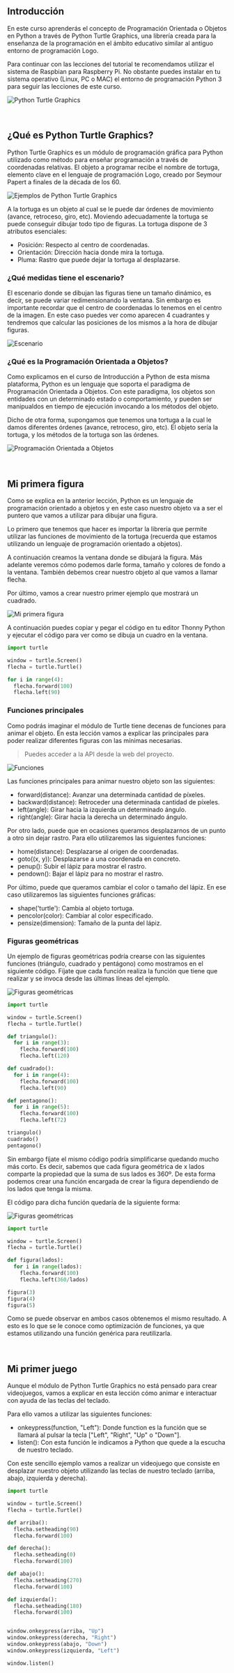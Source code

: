 ## Introducción

En este curso aprenderás el concepto de Programación Orientada o Objetos en Python a través de Python Turtle Graphics, una librería creada para la enseñanza de la programación en el ámbito educativo similar al antiguo entorno de programación Logo.

Para continuar con las lecciones del tutorial te recomendamos utilizar el sistema de Raspbian para Raspberry Pi. No obstante puedes instalar en tu sistema operativo (Linux, PC o MAC) el entorno de programación Python 3 para seguir las lecciones de este curso.

![](img/python-turtle-graphics.jpg "Python Turtle Graphics")



<br />



## ¿Qué es Python Turtle Graphics?

Python Turtle Graphics es un módulo de programación gráfica para Python utilizado como método para enseñar programación a través de coordenadas relativas. El objeto a programar recibe el nombre de tortuga, elemento clave en el lenguaje de programación Logo, creado por Seymour Papert a finales de la década de los 60.

![](img/ejemplos-turtle-graphics.jpg "Ejemplos de Python Turtle Graphics")

A la tortuga es un objeto al cual se le puede dar órdenes de movimiento (avance, retroceso, giro, etc). Moviendo adecuadamente la tortuga se puede conseguir dibujar todo tipo de figuras. La tortuga dispone de 3 atributos esenciales:

- Posición: Respecto al centro de coordenadas.
- Orientación: Dirección hacia donde mira la tortuga.
- Pluma: Rastro que puede dejar la tortuga al desplazarse.

### ¿Qué medidas tiene el escenario?

El escenario donde se dibujan las figuras tiene un tamaño dinámico, es decir, se puede variar redimensionando la ventana. Sin embargo es importante recordar que el centro de coordenadas lo tenemos en el centro de la imagen. En este caso puedes ver como aparecen 4 cuadrantes y tendremos que calcular las posiciones de los mismos a la hora de dibujar figuras.

![](img/escenario-turtle.jpg "Escenario")

### ¿Qué es la Programación Orientada a Objetos?

Como explicamos en el curso de Introducción a Python de esta misma plataforma, Python es un lenguaje que soporta el paradigma de Programación Orientada a Objetos. Con este paradigma, los objetos son entidades con un determinado estado o comportamiento, y pueden ser manipualdos en tiempo de ejecución invocando a los métodos del objeto.

Dicho de otra forma, supongamos que tenemos una tortuga a la cual le damos diferentes órdenes (avance, retroceso, giro, etc). El objeto sería la tortuga, y los métodos de la tortuga son las órdenes.

![](img/poo-turtle-graphics.jpg "Programación Orientada a Objetos")



<br />



## Mi primera figura

Como se explica en la anterior lección, Python es un lenguaje de programación orientado a objetos y en este caso nuestro objeto va a ser el puntero que vamos a utilizar para dibujar una figura.

Lo primero que tenemos que hacer es importar la librería que permite utilizar las funciones de movimiento de la tortuga (recuerda que estamos utilizando un lenguaje de programación orientado a objetos).

A continuación creamos la ventana donde se dibujará la figura. Más adelante veremos cómo podemos darle forma, tamaño y colores de fondo a la ventana. También debemos crear nuestro objeto al que vamos a llamar flecha.

Por último, vamos a crear nuestro primer ejemplo que mostrará un cuadrado.

![](img/cuadrado-turtle-graphics.jpg "Mi primera figura")

A continuación puedes copiar y pegar el código en tu editor Thonny Python y ejecutar el código para ver como se dibuja un cuadro en la ventana.

```python
import turtle

window = turtle.Screen()
flecha = turtle.Turtle()

for i in range(4):
  flecha.forward(100)
  flecha.left(90)
```

### Funciones principales

Como podrás imaginar el módulo de Turtle tiene decenas de funciones para animar el objeto. En esta lección vamos a explicar las principales para poder realizar diferentes figuras con las mínimas necesarias.

> Puedes acceder a la API desde la web del proyecto.

![](img/funciones-principales-turtle.jpg "Funciones")

Las funciones principales para animar nuestro objeto son las siguientes:

- forward(distance): Avanzar una determinada cantidad de píxeles.
- backward(distance): Retroceder una determinada cantidad de píxeles.
- left(angle): Girar hacia la izquierda un determinado ángulo.
- right(angle): Girar hacia la derecha un determinado ángulo.

Por otro lado, puede que en ocasiones queramos desplazarnos de un punto a otro sin dejar rastro. Para ello utilizaremos las siguientes funciones:

- home(distance): Desplazarse al origen de coordenadas.
- goto((x, y)): Desplazarse a una coordenada en concreto.
- penup(): Subir el lápiz para mostrar el rastro.
- pendown(): Bajar el lápiz para no mostrar el rastro.

Por último, puede que queramos cambiar el color o tamaño del lápiz. En ese caso utilizaremos las siguientes funciones gráficas:

- shape('turtle'): Cambia al objeto tortuga.
- pencolor(color): Cambiar al color especificado.
- pensize(dimension): Tamaño de la punta del lápiz.

### Figuras geométricas

Un ejemplo de figuras geométricas podría crearse con las siguientes funciones (triángulo, cuadrado y pentágono) como mostramos en el siguiente código. Fíjate que cada función realiza la función que tiene que realizar y se invoca desde las últimas líneas del ejemplo.

![](img/figuras-geometricas.jpg "Figuras geométricas")

```python
import turtle

window = turtle.Screen()
flecha = turtle.Turtle()

def triangulo():
  for i in range(3):
    flecha.forward(100)
    flecha.left(120)

def cuadrado():
  for i in range(4):
    flecha.forward(100)
    flecha.left(90)

def pentagono():
  for i in range(5):
    flecha.forward(100)
    flecha.left(72)

triangulo()
cuadrado()
pentagono()
```

Sin embargo fíjate el mismo código podría simplificarse quedando mucho más corto. Es decir, sabemos que cada figura geométrica de x lados comparte la propiedad que la suma de sus lados es 360º. De esta forma podemos crear una función encargada de crear la figura dependiendo de los lados que tenga la misma.

El código para dicha función quedaría de la siguiente forma:

![](img/figuras-geometricas.jpg "Figuras geométricas")

```python
import turtle

window = turtle.Screen()
flecha = turtle.Turtle()

def figura(lados):
  for i in range(lados):
    flecha.forward(100)
    flecha.left(360/lados)

figura(3)
figura(4)
figura(5)
```

Como se puede observar en ambos casos obtenemos el mismo resultado. A esto es lo que se le conoce como optimización de funciones, ya que estamos utilizando una función genérica para reutilizarla.



<br />



## Mi primer juego

Aunque el módulo de Python Turtle Graphics no está pensado para crear videojuegos, vamos a explicar en esta lección cómo animar e interactuar con ayuda de las teclas del teclado.

Para ello vamos a utilizar las siguientes funciones:

- onkeypress(function, "Left"): Donde function es la función que se llamará al pulsar la tecla ["Left", "Right", "Up" o "Down"].
- listen(): Con esta función le indicamos a Python que quede a la escucha de nuestro teclado.

Con este sencillo ejemplo vamos a realizar un videojuego que consiste en desplazar nuestro objeto utilizando las teclas de nuestro teclado (arriba, abajo, izquierda y derecha).

```python
import turtle

window = turtle.Screen()
flecha = turtle.Turtle()

def arriba():
  flecha.setheading(90)
  flecha.forward(100)

def derecha():
  flecha.setheading(0)
  flecha.forward(100)

def abajo():
  flecha.setheading(270)
  flecha.forward(100)

def izquierda():
  flecha.setheading(180)
  flecha.forward(100)


window.onkeypress(arriba, "Up")
window.onkeypress(derecha, "Right")
window.onkeypress(abajo, "Down")
window.onkeypress(izquierda, "Left")

window.listen() 
```
